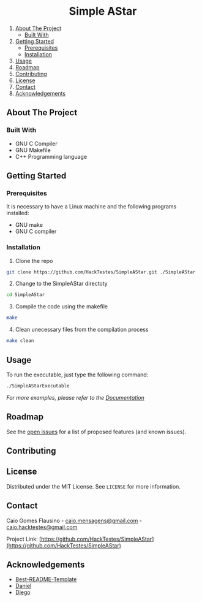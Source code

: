 <!-- Incluir referência ao autor : https://github.com/othneildrew/Best-README-Template

MIT License

Copyright (c) 2018 Othneil Drew

Permission is hereby granted, free of charge, to any person obtaining a copy
of this software and associated documentation files (the "Software"), to deal
in the Software without restriction, including without limitation the rights
to use, copy, modify, merge, publish, distribute, sublicense, and/or sell
copies of the Software, and to permit persons to whom the Software is
furnished to do so, subject to the following conditions:

The above copyright notice and this permission notice shall be included in all
copies or substantial portions of the Software.

THE SOFTWARE IS PROVIDED "AS IS", WITHOUT WARRANTY OF ANY KIND, EXPRESS OR
IMPLIED, INCLUDING BUT NOT LIMITED TO THE WARRANTIES OF MERCHANTABILITY,
FITNESS FOR A PARTICULAR PURPOSE AND NONINFRINGEMENT. IN NO EVENT SHALL THE
AUTHORS OR COPYRIGHT HOLDERS BE LIABLE FOR ANY CLAIM, DAMAGES OR OTHER
LIABILITY, WHETHER IN AN ACTION OF CONTRACT, TORT OR OTHERWISE, ARISING FROM,
OUT OF OR IN CONNECTION WITH THE SOFTWARE OR THE USE OR OTHER DEALINGS IN THE
SOFTWARE.

-->

<h1 align="center">Simple AStar</h3>

<ol>
<li>
    <a href="#about-the-project">About The Project</a>
    <ul>
    <li><a href="#built-with">Built With</a></li>
    </ul>
</li>
<li>
    <a href="#getting-started">Getting Started</a>
    <ul>
    <li><a href="#prerequisites">Prerequisites</a></li>
    <li><a href="#installation">Installation</a></li>
    </ul>
</li>
<li><a href="#usage">Usage</a></li>
<li><a href="#roadmap">Roadmap</a></li>
<li><a href="#contributing">Contributing</a></li>
<li><a href="#license">License</a></li>
<li><a href="#contact">Contact</a></li>
<li><a href="#acknowledgements">Acknowledgements</a></li>
</ol>

<!-- ABOUT THE PROJECT -->
## About The Project

### Built With
* GNU C Compiler
* GNU Makefile
* C++ Programming language

<!-- GETTING STARTED -->
## Getting Started


### Prerequisites

It is necessary to have a Linux machine and the following programs installed:
* GNU make
* GNU C compiler


### Installation
1. Clone the repo
```sh
git clone https://github.com/HackTestes/SimpleAStar.git ./SimpleAStar
```

2. Change to the SimpleAStar directoty
```sh
cd SimpleAStar
```

3. Compile the code using the makefile
```sh
make
```

4. Clean unecessary files from the compilation process
```sh
make clean
```


<!-- USAGE EXAMPLES -->
## Usage

To run the executable, just type the following command:
```sh
./SimpleAStarExecutable
```

_For more examples, please refer to the [Documentation](https://example.com)_



<!-- ROADMAP -->
## Roadmap

See the [open issues](https://github.com/HackTestes/SimpleAStar/issues) for a list of proposed features (and known issues).



<!-- CONTRIBUTING -->
## Contributing

<!-- LICENSE -->
## License

Distributed under the MIT License. See `LICENSE` for more information.



<!-- CONTACT -->
## Contact

Caio Gomes Flausino - caio.mensagens@gmail.com - caio.hacktestes@gmail.com

Project Link: [https://github.com/HackTestes/SimpleAStar](https://github.com/HackTestes/SimpleAStar)

## Acknowledgements
* [Best-README-Template](https://github.com/othneildrew/Best-README-Template)
* [Daniel](???????)
* [Diego](???????)
